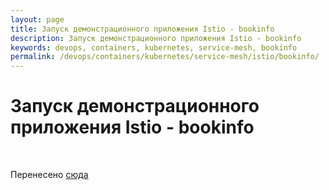 ```yaml
---
layout: page
title: Запуск демонстрационного приложения Istio - bookinfo
description: Запуск демонстрационного приложения Istio - bookinfo
keywords: devops, containers, kubernetes, service-mesh, bookinfo
permalink: /devops/containers/kubernetes/service-mesh/istio/bookinfo/
---
```


# Запуск демонстрационного приложения Istio - bookinfo

<br/>

Перенесено [сюда](//gitops.ru/containers/kubernetes/tools/service-mesh/istio/bookinfo/)
